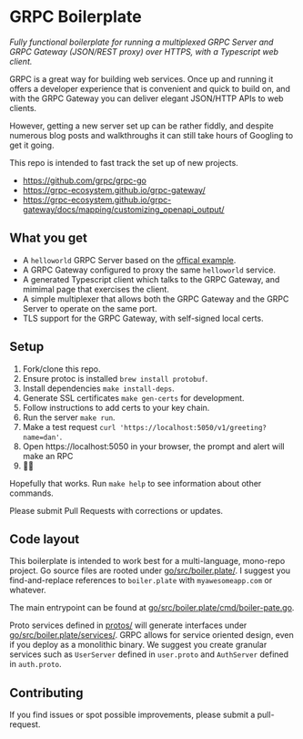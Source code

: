 # GRPC Boilerplate

_Fully functional boilerplate for running a multiplexed GRPC Server and GRPC
Gateway (JSON/REST proxy) over HTTPS, with a Typescript web client._

GRPC is a great way for building web services. Once up and running it offers a
developer experience that is convenient and quick to build on, and with the GRPC
Gateway you can deliver elegant JSON/HTTP APIs to web clients.

However, getting a new server set up can be rather fiddly, and despite numerous
blog posts and walkthroughs it can still take hours of Googling to get it going.

This repo is intended to fast track the set up of new projects.

- https://github.com/grpc/grpc-go
- https://grpc-ecosystem.github.io/grpc-gateway/
- https://grpc-ecosystem.github.io/grpc-gateway/docs/mapping/customizing_openapi_output/

## What you get

- A `helloworld` GRPC Server based on the [offical example](https://github.com/grpc/grpc-go/tree/master/examples/helloworld).
- A GRPC Gateway configured to proxy the same `helloworld` service.
- A generated Typescript client which talks to the GRPC Gateway, and mimimal
  page that exercises the client.
- A simple multiplexer that allows both the GRPC Gateway and the GRPC Server to
  operate on the same port.
- TLS support for the GRPC Gateway, with self-signed local certs.

## Setup

1. Fork/clone this repo.
2. Ensure protoc is installed `brew install protobuf`.
3. Install dependencies `make install-deps`.
4. Generate SSL certificates `make gen-certs` for development.
5. Follow instructions to add certs to your key chain.
6. Run the server `make run`.
7. Make a test request `curl 'https://localhost:5050/v1/greeting?name=dan'`.
8. Open https://localhost:5050 in your browser, the prompt and alert will make an RPC
9. 🎉🥂

Hopefully that works. Run `make help` to see information about other commands.

Please submit Pull Requests with corrections or updates.

## Code layout

This boilerplate is intended to work best for a multi-language, mono-repo
project. Go source files are rooted under [go/src/boiler.plate/](go/src/boiler.plate/).
I suggest you find-and-replace references to `boiler.plate` with
`myawesomeapp.com` or whatever.

The main entrypoint can be found at [go/src/boiler.plate/cmd/boiler-pate.go](go/src/boiler.plate/cmd/boiler-pate.go).

Proto services defined in [protos/](protos/) will generate interfaces under
[go/src/boiler.plate/services/](go/src/boiler.plate/services/). GRPC allows for
service oriented design, even if you deploy as a monolithic binary. We suggest
you create granular services such as `UserServer` defined in `user.proto` and
`AuthServer` defined in `auth.proto`.

## Contributing

If you find issues or spot possible improvements, please submit a pull-request.
